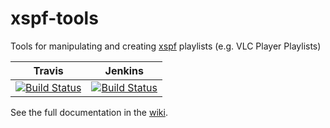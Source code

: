 # xspf-tools

Tools for manipulating and creating [xspf](http://xspf.org/) playlists (e.g. VLC Player Playlists)

| Travis | Jenkins |
| --- | --- |
| [![Build Status](https://travis-ci.org/thedava/xspf-tools.svg?branch=master)](https://travis-ci.org/thedava/xspf-tools) | [![Build Status](https://jenkins.davahome.net/buildStatus/icon?job=thedava%2Fxspf-tools%2Fmaster?style=plastic)](#) |

See the full documentation in the [wiki](https://github.com/thedava/xspf-tools/wiki).

